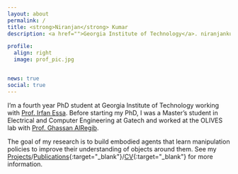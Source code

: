 ```yaml
---
layout: about
permalink: /
title: <strong>Niranjan</strong> Kumar
description: <a href="">Georgia Institute of Technology</a>. niranjankumar@gatech.edu

profile:
  align: right
  image: prof_pic.jpg


news: true
social: true
---
```

I’m a fourth year PhD student at Georgia Institute of Technology working with <a href="http://www.irfanessa.gatech.edu/" target="blank">Prof. Irfan Essa</a>. Before starting my PhD, I was a Master’s student in Electrical and Computer Engineering at Gatech and worked at the OLIVES lab with <a href="https://ghassanalregib.info/" target="blank">Prof. Ghassan AlRegib</a>.

The goal of my research is to build embodied agents that learn manipulation policies to improve their understanding of objects around them. See my [Projects](/projects/)/[Publications](/publications/){:target="_blank"}/[CV](/assets/pdf/Niranjan_Kumar_2020.pdf){:target="_blank"} for more information. 


